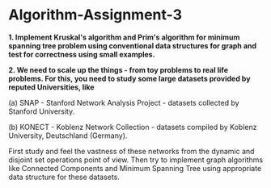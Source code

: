 # Algorithm-Assignment-3
**1. Implement Kruskal's algorithm and Prim's algorithm for minimum spanning tree problem using conventional data structures for graph and test for correctness using small examples.** 

**2. We need to scale up the things - from toy problems to real life problems. For this, you need to study some large datasets provided by reputed Universities, like**

(a) SNAP - Stanford Network Analysis Project - datasets collected by Stanford University.

(b) KONECT - Koblenz Network Collection - datasets compiled by Koblenz University, Deutschland (Germany).

First study and feel the vastness of these networks from the dynamic and disjoint set operations point of view. Then try to implement graph algorithms like Connected Components and Minimum Spanning Tree using appropriate data structure for these datasets.

